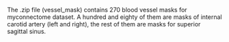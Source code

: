 The .zip file (vessel_mask) contains 270 blood vessel masks for myconnectome dataset. 
A hundred and eighty of them are masks of internal carotid artery (left and right), the rest of them are masks for superior sagittal sinus.
